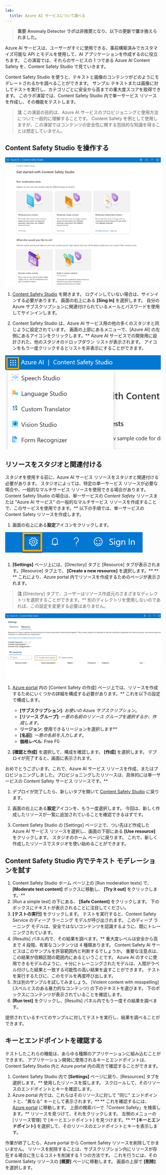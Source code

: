 ```yaml
---
lab:
  title: Azure AI サービスについて調べる
---
```


> **重要**
> **Anomaly Detector ラボは非推奨となり、以下の更新で置き換えられました。**

Azure AI サービスは、ユーザーがすぐに使用できる、事前構築済みでカスタマイズ可能な API とモデルを使用して、AI アプリケーションを作成するのに役立ちます。 この演習では、それらのサービスの 1 つである Azure AI Content Safety を、Content Safety Studio で見ていきます。 

Content Safety Studio を使うと、テキストと画像のコンテンツがどのようにモデレートされるかを調べることができます。 サンプル テキストまたは画像に対してテストを実行し、カテゴリごとに安全から高までの重大度スコアを取得できます。 このラボ演習では、Content Safety Studio 内で単一サービス リソースを作成し、その機能をテストします。 

> **注** この演習の目的は、Azure AI サービスのプロビジョニングと使用方法について一般的に理解することです。 Content Safety を例として使用しますが、この演習ではコンテンツの安全性に関する包括的な知識を得ることは想定していません。

## Content Safety Studio を操作する 

![Content Safety Studio のランディング ページのスクリーンショット。](./media/content-safety/content-safety-getting-started.png)


1. [Content Safety Studio](https://contentsafety.cognitive.azure.com?azure-portal=true) を開きます。 ログインしていない場合は、サインインする必要があります。 画面の右上にある **[Sing In]** を選択します。 自分の Azure サブスクリプションに関連付けられているメールとパスワードを使用してサインインします。 

1. Content Safety Studio は、Azure AI サービス用の他の多くのスタジオと同じように設定されています。 画面の上部にあるメニューで、[Azure AI] の左側にあるアイコンをクリックします。** Azure AI サービスでの開発用に設計された、他のスタジオのドロップダウン リストが表示されます。 アイコンをもう一度クリックするとリストを非表示にすることができます。

![他のスタジオに切り替えるトグル選択が開いた、Content Safety Studio のメニューのスクリーンショット。](./media/content-safety/studio-toggle-icon.png)  

## リソースをスタジオと関連付ける 

スタジオを使用する前に、Azure AI サービス リソースをスタジオと関連付ける必要があります。 スタジオによっては、特定の単一サービス リソースが必要な場合や、一般的なマルチサービス リソースを使用できる場合があります。 Content Safety Studio の場合は、単一サービスの *Content Safety* リソースまたは "Azure AI サービス" の一般的なマルチサービス リソースを作成することで、このサービスを使用できます。** 以下の手順では、単一サービスの Content Safety リソースを作成します。 

1. 画面の右上にある**設定**アイコンをクリックします。 

![画面の右上の、ベル、疑問符、スマイル アイコンの横にある、設定アイコンのスクリーンショット。](./media/content-safety/settings-toggle.png)

1. **[Settings]** ページ上には、[Directory] タブと [Resource] タブが表示されます。[Resource] タブ上で、 **[Create a new resource]** を選択します。** ** ** これにより、Azure portal 内でリソースを作成するためのページが表示されます。

> **注** [Directory] タブで、ユーザーはリソース作成元のさまざまなディレクトリを選択することができます。** 別のディレクトリを使用しないのであれば、この設定を変更する必要はありません。 

![Content Safety Studio の [Settings] ページから [Create a new resource] を選択する箇所のスクリーンショット。](./media/content-safety/create-new-resource-from-studio.png)

1. [Azure portal](https://portal.azure.com?auzre-portal=true) 内の [Content Safety の作成] ページ上では、リソースを作成するためにいくつかの詳細を構成する必要があります。** これを以下の設定で構成します。
    - **[サブスクリプション]**: *お使いの Azure サブスクリプション*。
    - **[リソース グループ]**: *一意の名前のリソース グループを選択するか、作成します*。
    - **リージョン**: 使用できるリージョンを選択します**
    - **[名前]**: *一意の名前を入力します*。
    - **価格レベル**: Free F0

1. **[確認と作成]** を選択して、構成を確認します。 **[作成]** を選択します。 デプロイが完了すると、画面に表示されます。 

おめでとうございます。これで、Azure AI サービス リソースを作成、またはプロビジョニングしました。プロビジョニングしたリソースは、具体的には単一サービスの Content Safety サービス リソースです。**

1. デプロイが完了したら、新しいタブを開いて [Content Safety Studio](https://contentsafety.cognitive.azure.com?azure-portal=true) に戻ります。 

1. 画面の右上にある**設定**アイコンを、もう一度選択します。 今回は、新しく作成したリソースが一覧に追加されていることを確認できるはずです。  

1. Content Safety Studio の [Settings] ページ上で、つい先ほど作成した Azure AI サービス リソースを選択し、画面の下部にある **[Use resource]** をクリックします。 スタジオのホーム ページに戻ります。 これで、新しく作成したリソースでスタジオを使い始めることができます。

## Content Safety Studio 内でテキスト モデレーションを試す

1. Content Safety Studio ホーム ページ上の [Run moderation tests] で、 **[Moderate text content]** ボックスに移動し、 **[Try it out]** をクリックします。**
1. [Run a simple test] の下にある、 **[Safe Content]** をクリックします。 下のボックスにテキストが表示されることに注目してください。 
1. **[テストの実行]** をクリックします。 テストを実行すると、Content Safety Service のディープ ラーニング モデルが呼び出されます。 このディープ ラーニング モデルは、安全ではないコンテンツを認識するように、既にトレーニングされています。
1. [Results] パネル内で、その結果を調べます。** 重大度レベルは安全から高まで 4 段階、有害なコンテンツは 4 種類あります。 Content Safety AI サービスはこのサンプルを許容範囲内と判断するでしょうか。 重要な注意点は、この結果が信頼区間の範囲内にあるということです。 Azure AI のすぐに使用できるモデルのように、十分にトレーニングされたモデルは、人間がラベル付けした結果と一致する可能性の高い結果を返すことができます。 テストを実行するたびに、このモデルを再度呼び出します。 
1. 次は別のサンプルを試してみましょう。 [Violent content with misspelling] (スペルミスのある暴力的なコンテンツ) の下のテキストを選びます。 下のボックスにコンテンツが表示されていることを確認します。
1. **[Run test]** をクリックし、[Results] パネル内でもう一度その結果を調べます。 

提供されているすべてのサンプルに対してテストを実行し、結果を調べることができます。

## キーとエンドポイントを確認する

テストしたこれらの機能は、あらゆる種類のアプリケーションに組み込むことができます。 アプリケーション開発に使用されるキーとエンドポイントは、Content Safety Studio 内と Azure portal 内の両方で確認することができます。 

1. Content Safety Studio 内で **[Settings]** ページに戻り、[Resources] タブを選択します。** 使用したリソースを探します。 スクロールして、そのリソースのエンドポイントとキーを確認します。 
1. Azure portal 内では、これらはそのリソースに対して "同じ" エンドポイントと、"異なる" キーとして表示されます。** ** これを確認するには、[Azure portal](https://portal.azure.com?auzre-portal=true) に移動します。 上部の検索バーで「Content Safety」を検索します。** リソースを見つけて、それをクリックします。 左側のメニューの [リソース管理] で [キーとエンドポイント] を見つけます。** ** **[キーとエンドポイント]** を選択して、そのリソースのエンドポイントとキーを表示します。 

作業が終了したら、Azure portal から Content Safety リソースを削除してかまいません。 リソースを削除することは、サブスクリプション内にリソースが存在する場合に生じるコストを削減する 1 つの方法です。 これを行うには、その Content Safety リソースの **[概要]** ページに移動します。 画面の上部で **[削除]** を選択します。 
